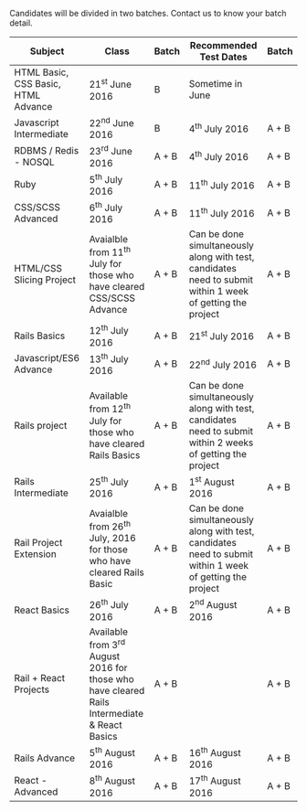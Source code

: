 Candidates will be divided in two batches. Contact us to know your batch detail.

| Subject     |     Class     |    Batch |    Recommended Test Dates     |   Batch |
| -------------  | -------------    | -------------     |  -----   | ----- |
| HTML Basic, CSS Basic, HTML Advance  |    21<sup>st</sup> June 2016  |  B   | Sometime in June |  |
| Javascript Intermediate       |    22<sup>nd</sup> June 2016     |  B   | 4<sup>th</sup> July 2016 | A + B |
| RDBMS / Redis - NOSQL  | 23<sup>rd</sup> June 2016  | A + B  | 4<sup>th</sup> July  2016   | A + B |
| Ruby   | 5<sup>th</sup> July 2016   | A + B  | 11<sup>th</sup> July 2016   | A + B |
| CSS/SCSS Advanced | 6<sup>th</sup> July 2016   | A + B  | 11<sup>th</sup> July 2016   | A + B |
| HTML/CSS Slicing Project  | Avaialble from 11<sup>th</sup> July for those who have cleared CSS/SCSS Advance | A + B  | Can be done simultaneously along with test, candidates need to submit within 1 week of getting the project  | A + B |
| Rails Basics  | 12<sup>th</sup> July 2016  | A + B  | 21<sup>st</sup> July 2016   | A + B |
| Javascript/ES6 Advance  | 13<sup>th</sup> July 2016  | A + B  | 22<sup>nd</sup> July 2016   | A + B |
| Rails project | Available from 12<sup>th</sup> July for those who have cleared Rails Basics   | A + B  |  Can be done simultaneously along with test, candidates need to submit within 2 weeks of getting the project | A + B |
| Rails Intermediate   | 25<sup>th</sup> July 2016  | A + B  | 1<sup>st</sup> August 2016  | A + B |
| Rail Project Extension    | Avaialble from 26<sup>th</sup> July, 2016 for those who have cleared Rails Basic | A + B  | Can be done simultaneously along with test, candidates need to submit within 1 week of getting the project | A + B |
| React Basics  | 26<sup>th</sup> July 2016  | A + B  | 2<sup>nd</sup> August 2016  | A + B |
| Rail  +  React Projects  | Available from 3<sup>rd</sup> August 2016 for those who have cleared Rails Intermediate & React Basics | A + B  | | A + B |
| Rails Advance | 5<sup>th</sup> August 2016 | A + B  | 16<sup>th</sup> August 2016 | A + B |
| React - Advanced | 8<sup>th</sup> August 2016 | A + B  | 17<sup>th</sup> August 2016 | A + B |
